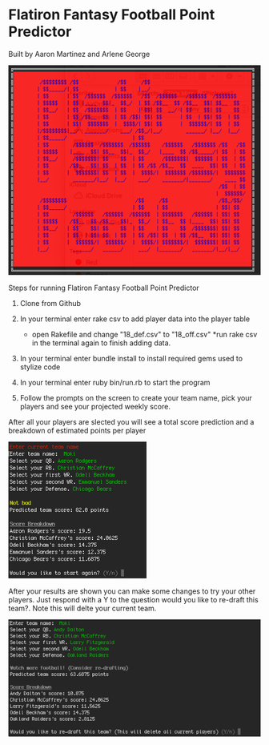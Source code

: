 <h1>Flatiron Fantasy Football Point Predictor</h1>
Built by Aaron Martinez and Arlene George

![alternativetext](readme_pics/Start_screen.png)

Steps for running Flatiron Fantasy Football Point Predictor
1. Clone from Github 
2. In your terminal enter rake csv to add player data into the player table
    * open Rakefile and change "18_def.csv" to "18_off.csv"
    *run rake csv in the terminal again to finish adding data.
3. In your terminal enter bundle install to install required gems used to stylize code
4. In your terminal enter ruby bin/run.rb to start the program

5. Follow the prompts on the screen to create your team name, pick your players and see your projected weekly score. 

After all your players are slected you will see a total score prediction and a breakdown of estimated points per player

![alternativetext](readme_pics/Final_score.png)

After your results are shown you can make some changes to try your other players. Just respond with a Y to the question would you like to re-draft this team?. Note this will delte your current team. 


![alternativetext](readme_pics/re-draft_question.png)
    
    

